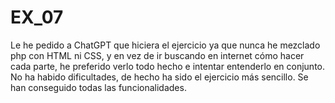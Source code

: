# EX_07

Le he pedido a ChatGPT que hiciera el ejercicio ya que nunca he mezclado php con HTML ni CSS, y en vez de ir buscando en internet cómo hacer cada parte, he preferido verlo todo hecho e intentar entenderlo en conjunto.
No ha habido dificultades, de hecho ha sido el ejercicio más sencillo.
Se han conseguido todas las funcionalidades.